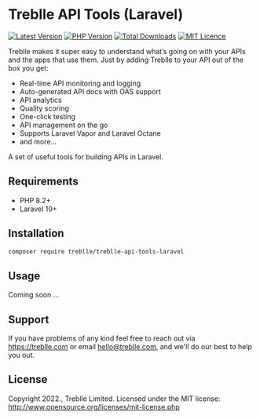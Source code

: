 # Treblle API Tools (Laravel)

[![Latest Version](https://img.shields.io/packagist/v/treblle/treblle-api-tools-laravel)](https://packagist.org/packages/treblle/treblle-api-tools-laravel)
[![PHP Version](https://img.shields.io/packagist/php-v/treblle/treblle-api-tools-laravel.svg?style=flat-square)](https://php.net)
[![Total Downloads](https://img.shields.io/packagist/dt/treblle/treblle-api-tools-laravel)](https://packagist.org/packages/treblle/treblle-api-tools-laravel)
[![MIT Licence](https://img.shields.io/packagist/l/treblle/treblle-api-tools-laravel)](LICENSE)

Treblle makes it super easy to understand what’s going on with your APIs and the apps that use them. Just by adding
Treblle to your API out of the box you get:

* Real-time API monitoring and logging
* Auto-generated API docs with OAS support
* API analytics
* Quality scoring
* One-click testing
* API management on the go
* Supports Laravel Vapor and Laravel Octane
* and more...


A set of useful tools for building APIs in Laravel.

## Requirements

* PHP 8.2+
* Laravel 10+

## Installation

```bash
composer require treblle/treblle-api-tools-laravel
```

## Usage

Coming soon ...

## Support

If you have problems of any kind feel free to reach out via <https://treblle.com> or email hello@treblle.com, and we'll
do our best to help you out.

## License

Copyright 2022., Treblle Limited. Licensed under the MIT license:
http://www.opensource.org/licenses/mit-license.php
